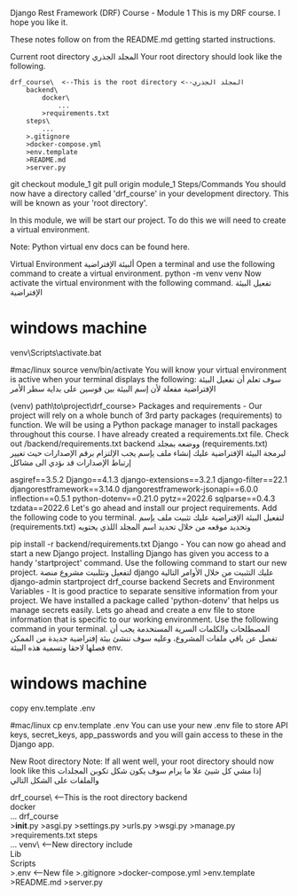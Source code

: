 Django Rest Framework (DRF) Course - Module 1
This is my DRF course. I hope you like it.

These notes follow on from the README.md getting started instructions.

Current root directory المجلد الجذري
Your root directory should look like the following.

```
drf_course\  <--This is the root directory <--المجلد الجذري
    backend\
        docker\
            ...
        >requirements.txt
    steps\
        ...
    >.gitignore
    >docker-compose.yml
    >env.template
    >README.md
    >server.py
```

git checkout module_1
git pull origin module_1
Steps/Commands
You should now have a directory called 'drf_course' in your development directory. This will be known as your 'root directory'.

In this module, we will be start our project. To do this we will need to create a virtual environment.

Note: Python virtual env docs can be found here.

Virtual Environment ألبيئة الإفتراضية
Open a terminal and use the following command to create a virtual environment.
python -m venv venv
Now activate the virtual environment with the following command. تفعيل البيئة الإفتراضية

# windows machine
venv\Scripts\activate.bat

#mac/linux
source venv/bin/activate
You will know your virtual environment is active when your terminal displays the following: سوف تعلم أن تفعيل البيئة الإفتراضية مفعلة لأن إسم البيئة بين قوسين على بداية سطر الأمر

(venv) path\to\project\drf_course>
Packages and requirements - Our project will rely on a whole bunch of 3rd party packages (requirements) to function. We will be using a Python package manager to install packages throughout this course. I have already created a requirements.txt file. Check out /backend/requirements.txt
backend ووضعه بمجلد (requirements.txt) لبرمجة البيئة الإفتراضية عليك إنشاء ملف يإسم يجب الإلتزام برقم الإصدارات حيث تغيير إرتباط الإصدارات قد ىؤدي الى مشاكل

asgiref==3.5.2
Django==4.1.3
django-extensions==3.2.1
django-filter==22.1
djangorestframework==3.14.0
djangorestframework-jsonapi==6.0.0
inflection==0.5.1
python-dotenv==0.21.0
pytz==2022.6
sqlparse==0.4.3
tzdata==2022.6
Let's go ahead and install our project requirements. Add the following code to you terminal. لتفعيل البيئة الإفتراضية عليك تثبيت ملف يإسم (requirements.txt) وتحديد موقعه من خلال تحديد اسم المجلد اللذي يحتويه

pip install -r backend/requirements.txt
Django - You can now go ahead and start a new Django project. Installing Django has given you access to a handy 'startproject' command. Use the following command to start our new project. لتفعيل وتثلبيت مشروع منصة django عليك التثبيت من خلال الأوامر التالية
django-admin startproject drf_course backend
Secrets and Environment Variables - It is good practice to separate sensitive information from your project. We have installed a package called 'python-dotenv' that helps us manage secrets easily. Lets go ahead and create a env file to store information that is specific to our working environment. Use the following command in your terminal.
المصطلحات والكلمات السرية المستخدمة يجب أن تفصل عن باقي ملفات المشروع، وعليه سوف ننشئ بيئة إفتراضية جديدة من الممكن فصلها لاحقا وتسمية هذه البيئة env.

# windows machine
copy env.template .env

#mac/linux
cp env.template .env
You can use your new .env file to store API keys, secret_keys, app_passwords and you will gain access to these in the Django app.

New Root directory
Note: If all went well, your root directory should now look like this إذا مشي كل شيئ علا ما يرام سوف يكون شكل تكوبن المجلدات والملفات على الشكل التالي

drf_course\  <--This is the root directory
    backend\
        docker\
            ...
        drf_course\
            >__init__.py
            >asgi.py
            >settings.py
            >urls.py
            >wsgi.py
        >manage.py
        >requirements.txt
    steps\
        ...
    venv\ <--New directory
        include\
        Lib\
        Scripts\
    >.env <--New file
    >.gitignore
    >docker-compose.yml
    >env.template
    >README.md
    >server.py

